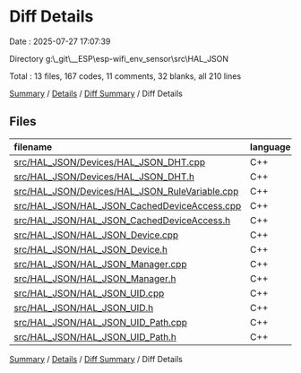 # Diff Details

Date : 2025-07-27 17:07:39

Directory g:\\_git\\__ESP\\esp-wifi_env_sensor\\src\\HAL_JSON

Total : 13 files,  167 codes, 11 comments, 32 blanks, all 210 lines

[Summary](results.md) / [Details](details.md) / [Diff Summary](diff.md) / Diff Details

## Files
| filename | language | code | comment | blank | total |
| :--- | :--- | ---: | ---: | ---: | ---: |
| [src/HAL\_JSON/Devices/HAL\_JSON\_DHT.cpp](/src/HAL_JSON/Devices/HAL_JSON_DHT.cpp) | C++ | 21 | 0 | 2 | 23 |
| [src/HAL\_JSON/Devices/HAL\_JSON\_DHT.h](/src/HAL_JSON/Devices/HAL_JSON_DHT.h) | C++ | 3 | 0 | 2 | 5 |
| [src/HAL\_JSON/Devices/HAL\_JSON\_RuleVariable.cpp](/src/HAL_JSON/Devices/HAL_JSON_RuleVariable.cpp) | C++ | 2 | 0 | 0 | 2 |
| [src/HAL\_JSON/HAL\_JSON\_CachedDeviceAccess.cpp](/src/HAL_JSON/HAL_JSON_CachedDeviceAccess.cpp) | C++ | 19 | 0 | 4 | 23 |
| [src/HAL\_JSON/HAL\_JSON\_CachedDeviceAccess.h](/src/HAL_JSON/HAL_JSON_CachedDeviceAccess.h) | C++ | 23 | 2 | 6 | 31 |
| [src/HAL\_JSON/HAL\_JSON\_Device.cpp](/src/HAL_JSON/HAL_JSON_Device.cpp) | C++ | 1 | 0 | 0 | 1 |
| [src/HAL\_JSON/HAL\_JSON\_Device.h](/src/HAL_JSON/HAL_JSON_Device.h) | C++ | 2 | 1 | 3 | 6 |
| [src/HAL\_JSON/HAL\_JSON\_Manager.cpp](/src/HAL_JSON/HAL_JSON_Manager.cpp) | C++ | 6 | -1 | 0 | 5 |
| [src/HAL\_JSON/HAL\_JSON\_Manager.h](/src/HAL_JSON/HAL_JSON_Manager.h) | C++ | 2 | 0 | 1 | 3 |
| [src/HAL\_JSON/HAL\_JSON\_UID.cpp](/src/HAL_JSON/HAL_JSON_UID.cpp) | C++ | 59 | 7 | 10 | 76 |
| [src/HAL\_JSON/HAL\_JSON\_UID.h](/src/HAL_JSON/HAL_JSON_UID.h) | C++ | 36 | 4 | 5 | 45 |
| [src/HAL\_JSON/HAL\_JSON\_UID\_Path.cpp](/src/HAL_JSON/HAL_JSON_UID_Path.cpp) | C++ | 1 | -1 | -1 | -1 |
| [src/HAL\_JSON/HAL\_JSON\_UID\_Path.h](/src/HAL_JSON/HAL_JSON_UID_Path.h) | C++ | -8 | -1 | 0 | -9 |

[Summary](results.md) / [Details](details.md) / [Diff Summary](diff.md) / Diff Details